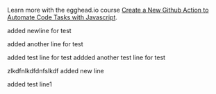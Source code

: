 Learn more with the egghead.io course  [Create a New Github Action to Automate Code Tasks with Javascript](https://egghead.io/playlists/create-a-new-github-action-to-automate-code-tasks-with-javascript-f1e9?af=atzgap).

added newline for test

added another line for test

added test line for test
addded another test line for test

zlkdfnlkdfdnfslkdf
added new line

added test line1
